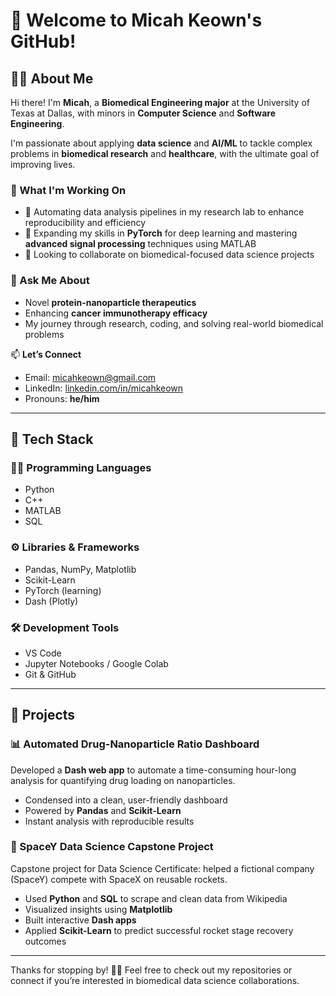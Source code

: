 # 👋 Welcome to Micah Keown's GitHub!

## 👨‍🔬 About Me  
Hi there! I'm **Micah**, a **Biomedical Engineering major** at the University of Texas at Dallas, with minors in **Computer Science** and **Software Engineering**.  

I'm passionate about applying **data science** and **AI/ML** to tackle complex problems in **biomedical research** and **healthcare**, with the ultimate goal of improving lives.

### 🔬 What I'm Working On  
- 🔭 Automating data analysis pipelines in my research lab to enhance reproducibility and efficiency  
- 🌱 Expanding my skills in **PyTorch** for deep learning and mastering **advanced signal processing** techniques using MATLAB  
- 👯 Looking to collaborate on biomedical-focused data science projects  

### 💬 Ask Me About  
- Novel **protein-nanoparticle therapeutics**  
- Enhancing **cancer immunotherapy efficacy**  
- My journey through research, coding, and solving real-world biomedical problems  

📫 **Let’s Connect**  
- Email: [micahkeown@gmail.com](mailto:micahkeown@gmail.com)  
- LinkedIn: [linkedin.com/in/micahkeown](https://www.linkedin.com/in/micahkeown/)  
- Pronouns: **he/him**

---

## 🧠 Tech Stack

### 🧑‍💻 Programming Languages  
- Python  
- C++  
- MATLAB  
- SQL  

### ⚙️ Libraries & Frameworks  
- Pandas, NumPy, Matplotlib  
- Scikit-Learn  
- PyTorch (learning)  
- Dash (Plotly)

### 🛠 Development Tools  
- VS Code  
- Jupyter Notebooks / Google Colab  
- Git & GitHub  

---

## 🚀 Projects

### 📊 Automated Drug-Nanoparticle Ratio Dashboard  
Developed a **Dash web app** to automate a time-consuming hour-long analysis for quantifying drug loading on nanoparticles.  
- Condensed into a clean, user-friendly dashboard  
- Powered by **Pandas** and **Scikit-Learn**  
- Instant analysis with reproducible results  

### 🌌 SpaceY Data Science Capstone Project  
Capstone project for Data Science Certificate: helped a fictional company (SpaceY) compete with SpaceX on reusable rockets.  
- Used **Python** and **SQL** to scrape and clean data from Wikipedia  
- Visualized insights using **Matplotlib**  
- Built interactive **Dash apps**  
- Applied **Scikit-Learn** to predict successful rocket stage recovery outcomes  

---

Thanks for stopping by! 👨‍🚀 Feel free to check out my repositories or connect if you’re interested in biomedical data science collaborations.
